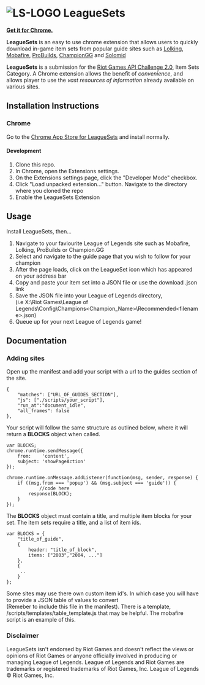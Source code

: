 
# ![LS-LOGO](https://raw.githubusercontent.com/ahmj/LeagueSets/develop/src/common/icon48.png) LeagueSets 

[**Get it for Chrome.**](https://chrome.google.com/webstore/detail/leaguesets/eoekgdlembbelehimiljbdnofnldepmc)

**LeagueSets** is an easy to use chrome extension that allows users to quickly download in-game item sets from popular guide sites such as [Lolking](https://www.lolking.net), [Mobafire](https://www.mobafire.com), [ProBuilds](https://www.probuilds.net), [ChampionGG](http://champion.gg) and [Solomid](http://solomid.net)

**LeagueSets** is a submission for the [Riot Games API Challenge 2.0](https://developer.riotgames.com/discussion/announcements/show/2lxEyIcE), Item Sets Category. A Chrome extension allows the benefit of *convenience*, and allows player to use the *vast resources of information* already available on various sites. 


## Installation Instructions

### Chrome


Go to the [Chrome App Store for LeagueSets](https://chrome.google.com/webstore/detail/leaguesets/eoekgdlembbelehimiljbdnofnldepmc) and install normally.


#### Development

1. Clone this repo.
2. In Chrome, open the Extensions settings.
3. On the Extensions settings page, click the "Developer Mode" checkbox.
4. Click "Load unpacked extension…" button. Navigate to the directory where you cloned the repo
5. Enable the LeagueSets Extension

## Usage

Install LeagueSets, then...

1. Navigate to your faviourite League of Legends site such as Mobafire, Lolking, ProBuilds or Champion.GG
2. Select and navigate to the guide page that you wish to follow for your champion
3. After the page loads, click on the LeagueSet icon which has appeared on your address bar
4. Copy and paste your item set into a JSON file or use the download .json link
5. Save the JSON file into your League of Legends directory,  
    (i.e X:\Riot Games\League of Legends\Config\Champions\<Champion_Name>\Recommended\<filename>.json) 
6. Queue up for your next League of Legends game!


## Documentation

### Adding sites
Open up the manifest and add your script with a url to the guides section of the site.

    {
        "matches": ["URL_OF_GUIDES_SECTION"],
        "js": ["./scripts/your_script"],
        "run_at":"document_idle",
        "all_frames": false
    },
    
Your script will follow the same structure as outlined below, where it will return a **BLOCKS** object when called.

    var BLOCKS;
    chrome.runtime.sendMessage({
        from:    'content',
        subject: 'showPageAction'
    });

    chrome.runtime.onMessage.addListener(function(msg, sender, response) {
        if ((msg.from === 'popup') && (msg.subject === 'guide')) {
                //code here
            response(BLOCK);
        }
    });
    
The **BLOCKS**  object must contain a title, and multiple item blocks for your set. The item sets require a title, and a list of item ids.

    var BLOCKS = {
        "title_of_guide",
        {
            header: "title_of_block",
            items: ["2003","2004, ..."]
        }, 
        {
         ..
        }
    };
    
Some sites may use there own custom item id's. In which case you will have to provide a JSON table of values to convert   
(Remeber to include this file in the manifest). There is a template, /scripts/templates/table_template.js that may be helpful. The mobafire script is an example of this.

### Disclaimer 
LeagueSets isn't endorsed by Riot Games and doesn't reflect the views or opinions of Riot Games or anyone officially involved in producing or managing League of Legends. League of Legends and Riot Games are trademarks or registered trademarks of Riot Games, Inc. League of Legends © Riot Games, Inc.